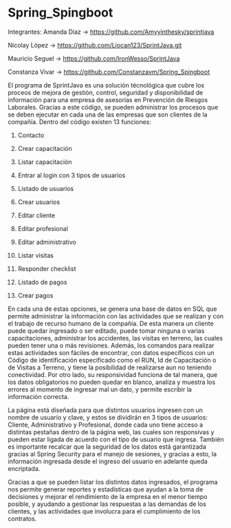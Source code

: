 # Spring_Spingboot

Integrantes: Amanda Díaz -> https://github.com/Amyyinthesky/sprintjava

Nicolay López -> https://github.com/Liocan123/SprintJava.git

Mauricio Seguel -> https://github.com/IronWesso/SprintJava

Constanza Vivar -> https://github.com/Constanzavm/Spring_Spingboot

El programa de SprintJava es una solución técnológica que cubre los proceos de mejora de gestión, control, seguridad y disponibilidad de información para una empresa de asesorías en Prevención de Riesgos Laborales. Gracias a este código, se pueden administrar los procesos que se deben ejecutar en cada una de las empresas que son clientes de la compañía. Dentro del código existen 13 funciones:

1.	Contacto

2.	Crear capacitación

3.	Listar capacitación

4.	Entrar al login con 3 tipos de usuarios

5.	Listado de usuarios

6.	Crear usuarios

7.	Editar cliente

8.	Editar profesional

9.	Editar administrativo

10.	Listar visitas

11.	Responder checklist

12.	Listado de pagos

13.	Crear pagos

En cada una de estas opciones, se genera una base de datos  en SQL que permite administrar la información con las actividades que se realizan y con el trabajo de recurso humano de la compañía. De esta manera un cliente puede quedar ingresado o ser editado, puede tomar ninguna o varias capacitaciones, administrar los accidentes, las visitas en terreno, las cuales pueden tener una o más revisiones. Además, los comandos para realizar estas actividades son fáciles de encontrar, con datos específicos con un Código de identificación especificado como el RUN, Id de Capacitación o de Visitas a Terreno, y tiene la posibilidad de realizarse aun no teniendo conectividad. Por otro lado, su responsividad funciona de tal manera, que los datos obligatorios no pueden quedar en blanco, analiza y muestra los errores al momento de ingresar mal un dato, y permite escribir la información correcta.

La página está diseñada para que distintos usuarios ingresen con un nombre de usuario y clave, y estos se dividirán en 3 tipos de usuarios: Cliente, Administrativo y Profesional, donde cada uno tiene acceso a distintas pestañas dentro de la página web, las cuales son responsivas y pueden estar ligada de acuerdo con el tipo de usuario que ingresa. También es importante recalcar que la seguridad de los datos está garantizada gracias al Spring Security para el manejo de sesiones, y gracias a esto, la información ingresada desde el ingreso del usuario en adelante queda encriptada. 

Gracias a que se pueden listar los distintos datos ingresados, el programa nos permite generar reportes y estadísticas que ayudan a la toma de decisiones y mejorar el rendimiento de la empresa en el menor tiempo posible, y ayudando a gestionar las respuestas a las demandas de los clientes, y las actividades que involucra para el cumplimiento de los contratos.
